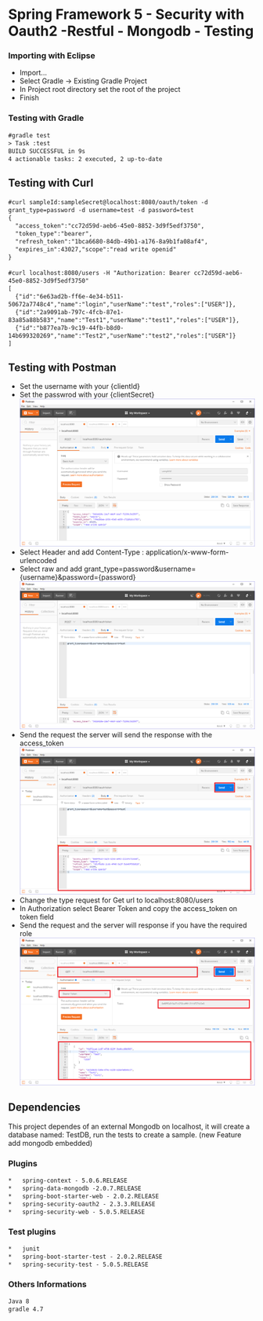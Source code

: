 # Spring Framework 5 - Security with Oauth2 -Restful - Mongodb - Testing
### Importing with Eclipse
*	Import...
*	Select Gradle -> Existing Gradle Project
*	In Project root directory set the root of the project
*	Finish

### Testing with Gradle
```
#gradle test
> Task :test
BUILD SUCCESSFUL in 9s
4 actionable tasks: 2 executed, 2 up-to-date
```
## Testing with Curl
```
#curl sampleId:sampleSecret@localhost:8080/oauth/token -d grant_type=password -d username=test -d password=test
{
  "access_token":"cc72d59d-aeb6-45e0-8852-3d9f5edf3750",
  "token_type":"bearer",
  "refresh_token":"1bca6680-84db-49b1-a176-8a9b1fa08af4",
  "expires_in":43027,"scope":"read write openid"
}

#curl localhost:8080/users -H "Authorization: Bearer cc72d59d-aeb6-45e0-8852-3d9f5edf3750"
[
  {"id":"6e63ad2b-ff6e-4e34-b511-50672a7748c4","name":"login","userName":"test","roles":["USER"]},
  {"id":"2a9091ab-797c-4fcb-87e1-83a85a88b583","name":"Test1","userName":"test1","roles":["USER"]},
  {"id":"b877ea7b-9c19-44fb-b8d0-14b699320269","name":"Test2","userName":"test2","roles":["USER"]}
]
```
## Testing with Postman
*	Set the username with your {clientId}
*	Set the passwrod with your {clientSecret}
![alt text](https://raw.githubusercontent.com/maiconpintoabreu/Spring5SecurityMongodbTest/master/READMEImgs/print1.png)
*	Select Header and add Content-Type : application/x-www-form-urlencoded
*	Select raw and add grant_type=password&username={username}&password={password}
![alt text](https://raw.githubusercontent.com/maiconpintoabreu/Spring5SecurityMongodbTest/master/READMEImgs/print2.png)
*	Send the request the server will send the response with the access_token
![alt text](https://raw.githubusercontent.com/maiconpintoabreu/Spring5SecurityMongodbTest/master/READMEImgs/print3.png)
*	Change the type request for Get url to localhost:8080/users
*	In Authorization select Bearer Token and copy the access_token on token field
*	Send the request and the server will response if you have the required role
![alt text](https://raw.githubusercontent.com/maiconpintoabreu/Spring5SecurityMongodbTest/master/READMEImgs/print4.png)
## Dependencies
This project dependes of an external Mongodb on localhost, it will create a database named: TestDB, run the tests to create a sample. (new Feature add mongodb embedded)
### Plugins
```
*	spring-context - 5.0.6.RELEASE
*	spring-data-mongodb -2.0.7.RELEASE
*	spring-boot-starter-web - 2.0.2.RELEASE
*	spring-security-oauth2 - 2.3.3.RELEASE
*	spring-security-web - 5.0.5.RELEASE
```
### Test plugins
```
*	junit
*	spring-boot-starter-test - 2.0.2.RELEASE
*	spring-security-test - 5.0.5.RELEASE
```
### Others Informations
```
Java 8
gradle 4.7
```
